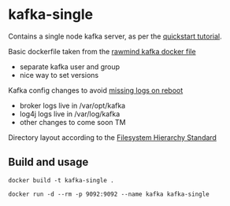 kafka-single
=========================

Contains a single node kafka server, as per the [quickstart tutorial](https://kafka.apache.org/quickstart).

Basic dockerfile taken from the [rawmind kafka docker file](https://github.com/rawmind0/alpine-kafka/blob/master/Dockerfile)
- separate kafka user and group
- nice way to set versions

Kafka config changes to avoid [missing logs on reboot](https://stackoverflow.com/questions/32437415/kafka-loses-all-topics-on-reboot)
- broker logs live in /var/opt/kafka
- log4j logs live in /var/log/kafka
- other changes to come soon TM

Directory layout according to the [Filesystem Hierarchy Standard](https://serverfault.com/questions/24523/meaning-of-directories-on-unix-and-unix-like-systems)


Build and usage
--------
```
docker build -t kafka-single .
```

~~~~
docker run -d --rm -p 9092:9092 --name kafka kafka-single
~~~~

